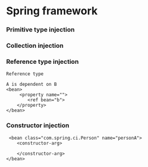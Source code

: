 # Spring framework
### Primitive type injection

### Collection injection

### Reference type injection
    Reference type

    A is dependent on B
    <bean>
         <property name="">
            <ref bean="b">
        </property>
    </bean>


### Constructor injection
     <bean class="com.spring.ci.Person" name="personA">
        <constructor-arg>
            
        </constructor-arg>
    </bean>
